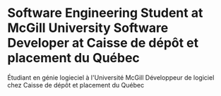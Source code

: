 Software Engineering Student at McGill University
Software Developer at Caisse de dépôt et placement du Québec
===================================================================
Étudiant en génie logieciel à l'Université McGill
Développeur de logiciel chez Caisse de dépôt et placement du Québec
